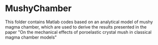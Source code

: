 # MushyChamber
This folder contains Matlab codes based on an analytical model of mushy magma chamber, which are used to derive the results presented in the paper "On the mechanical effects of poroelastic crystal mush in classical magma chamber models"

